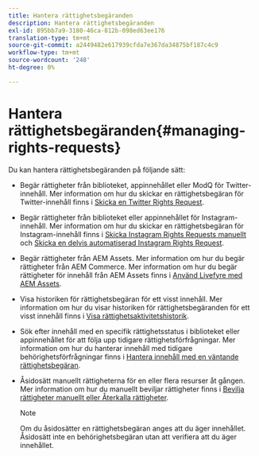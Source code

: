 ```yaml
---
title: Hantera rättighetsbegäranden
description: Hantera rättighetsbegäranden
exl-id: 895bb7a9-3180-46ca-812b-098ed63ee176
translation-type: tm+mt
source-git-commit: a2449482e617939cfda7e367da34875bf187c4c9
workflow-type: tm+mt
source-wordcount: '248'
ht-degree: 0%

---
```


# Hantera rättighetsbegäranden{#managing-rights-requests}

Du kan hantera rättighetsbegäranden på följande sätt:

* Begär rättigheter från biblioteket, appinnehållet eller ModQ för Twitter-innehåll. Mer information om hur du skickar en rättighetsbegäran för Twitter-innehåll finns i [Skicka en Twitter Rights Request](../c-how-requesting-rights-works/t-send-a-rights-request-to-own-a-digital-asset.md#t_send_a_rights_request_to_own_a_digital_asset).
* Begär rättigheter från biblioteket eller appinnehållet för Instagram-innehåll. Mer information om hur du skickar en rättighetsbegäran för Instagram-innehåll finns i [Skicka Instagram Rights Requests manuellt](../c-how-requesting-rights-works/c-send-instagram-manual-rights-request.md#c_send_instagram_manual_rights_request) och [Skicka en delvis automatiserad Instagram Rights Request](../c-how-requesting-rights-works/c-send-an-instagram-rights-request-from-the-library.md#c_send_an_instagram_rights_request_from_the_library).

* Begär rättigheter från AEM Assets. Mer information om hur du begär rättigheter från AEM Commerce. Mer information om hur du begär rättigheter för innehåll från AEM Assets finns i [Använd Livefyre med AEM Assets](https://helpx.adobe.com/experience-manager/6-4/sites/administering/using/livefyre.html#UseLivefyrewithAEMAssets).
* Visa historiken för rättighetsbegäran för ett visst innehåll. Mer information om hur du visar historiken för rättighetsbegäranden för ett visst innehåll finns i [Visa rättighetsaktivitetshistorik](../c-how-requesting-rights-works/c-view-rights-activity-history.md#c_view_rights_activity_history).
* Sök efter innehåll med en specifik rättighetsstatus i biblioteket eller appinnehållet för att följa upp tidigare rättighetsförfrågningar. Mer information om hur du hanterar innehåll med tidigare behörighetsförfrågningar finns i [Hantera innehåll med en väntande rättighetsbegäran](../c-how-requesting-rights-works/t-manage-content-with-pending-rights-request.md#t_manage_content_with_pending_rights_request).
* Åsidosätt manuellt rättigheterna för en eller flera resurser åt gången. Mer information om hur du manuellt beviljar rättigheter finns i [Bevilja rättigheter manuellt eller Återkalla rättigheter](../c-how-requesting-rights-works/t-manually-grant-the-rights-for-one-or-more-assets.md#t_manually_grant_the_rights_for_one_or_more_assets).

   >[!NOTE]
   >
   >Om du åsidosätter en rättighetsbegäran anges att du äger innehållet. Åsidosätt inte en behörighetsbegäran utan att verifiera att du äger innehållet.
